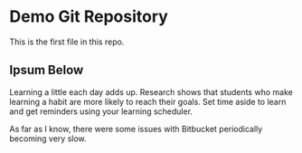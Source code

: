 # Demo Git Repository

This is the first file in this repo.

## Ipsum Below

Learning a little each day adds up. Research shows that students who make learning a habit are more likely to reach their goals. Set time aside to learn and get reminders using your learning scheduler.

As far as I know, there were some issues with Bitbucket periodically becoming very slow.